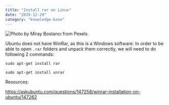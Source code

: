 ```yaml
---
title: "Install rar on Linux"
date: "2019-12-29"
category: "knowledge-base"
---
```


![](https://i.imgur.com/qlTfidI.jpg "Photo by Miray Bostancı from Pexels")

Ubuntu does not have WinRar, as this is a Windows software. In order to be able to open <code>.rar</code> folders and unpack them correctly, we will need to do following 2 commands:
```
sudo apt-get install rar
```

```
sudo apt-get install unrar
```

Resources:

https://askubuntu.com/questions/147258/winrar-installation-on-ubuntu/147262